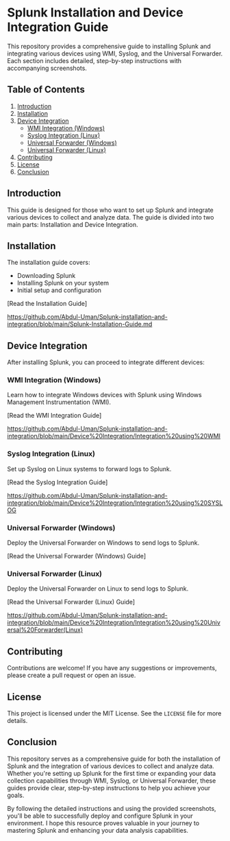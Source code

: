 # Splunk Installation and Device Integration Guide

This repository provides a comprehensive guide to installing Splunk and integrating various devices using WMI, Syslog, and the Universal Forwarder. Each section includes detailed, step-by-step instructions with accompanying screenshots.

## Table of Contents

1. [Introduction](#introduction)
2. [Installation](#installation)
3. [Device Integration](#device-integration)
   - [WMI Integration (Windows)](#wmi-integration-windows)
   - [Syslog Integration (Linux)](#syslog-integration-linux)
   - [Universal Forwarder (Windows)](#universal-forwarder-windows)
   - [Universal Forwarder (Linux)](#universal-forwarder-linux)
4. [Contributing](#contributing)
5. [License](#license)
6. [Conclusion](#conclusion)

## Introduction

This guide is designed for those who want to set up Splunk and integrate various devices to collect and analyze data. The guide is divided into two main parts: Installation and Device Integration.

## Installation

The installation guide covers:

- Downloading Splunk
- Installing Splunk on your system
- Initial setup and configuration

[Read the Installation Guide]

https://github.com/Abdul-Uman/Splunk-installation-and-integration/blob/main/Splunk-Installation-Guide.md

## Device Integration

After installing Splunk, you can proceed to integrate different devices:

### WMI Integration (Windows)

Learn how to integrate Windows devices with Splunk using Windows Management Instrumentation (WMI).

[Read the WMI Integration Guide]

https://github.com/Abdul-Uman/Splunk-installation-and-integration/blob/main/Device%20Integration/Integration%20using%20WMI

### Syslog Integration (Linux)

Set up Syslog on Linux systems to forward logs to Splunk.

[Read the Syslog Integration Guide]

https://github.com/Abdul-Uman/Splunk-installation-and-integration/blob/main/Device%20Integration/Integration%20using%20SYSLOG

### Universal Forwarder (Windows)

Deploy the Universal Forwarder on Windows to send logs to Splunk.

[Read the Universal Forwarder (Windows) Guide]

### Universal Forwarder (Linux)

Deploy the Universal Forwarder on Linux to send logs to Splunk.

[Read the Universal Forwarder (Linux) Guide]

https://github.com/Abdul-Uman/Splunk-installation-and-integration/blob/main/Device%20Integration/Integration%20using%20Universal%20Forwarder(Linux)

## Contributing

Contributions are welcome! If you have any suggestions or improvements, please create a pull request or open an issue.

## License

This project is licensed under the MIT License. See the `LICENSE` file for more details.


## Conclusion

This repository serves as a comprehensive guide for both the installation of Splunk and the integration of various devices to collect and analyze data. Whether you're setting up Splunk for the first time or expanding your data collection capabilities through WMI, Syslog, or Universal Forwarder, these guides provide clear, step-by-step instructions to help you achieve your goals.

By following the detailed instructions and using the provided screenshots, you'll be able to successfully deploy and configure Splunk in your environment. I hope this resource proves valuable in your journey to mastering Splunk and enhancing your data analysis capabilities.
